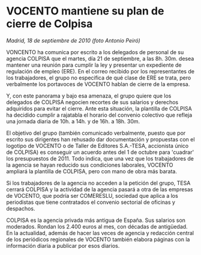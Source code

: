 # VOCENTO mantiene su plan de cierre de Colpisa

*Madrid, 18 de septiembre de 2010 (foto Antonio Peiró)*

VONCENTO ha comunica por escrito a los delegados de personal de su agencia COLPISA que el martes, día 21 de septiembre, a las 8h. 30m. desea mantener una reunión para cumplir la ley y presentar un expediente de regulación de empleo (ERE). En el correo recibido por los representantes de los trabajadores, el grupo no especifica de qué clase de ERE se trata, pero verbalmente los portavoces de VOCENTO hablan de cierre de la empresa.

Y, con este panorama y bajo esa amenaza, el grupo quiere que los delegados de COLPISA negocien recortes de sus salarios y derechos adquiridos para evitar el cierre. Ante esta situación, la plantilla de COLPISA ha decidido cumplir a rajatabla el horario del convenio colectivo que refleja una jornada diaria de 10h. a 14h. y de 16h. a 18h. 30m.

El objetivo del grupo (también comunicado verbalmente, puesto que por escrito sus dirigentes han rehusado dar documentación y propuestas con el logotipo de VOCENTO o de Taller de Editores S.A.-TESA, accionista único de COLPISA) es conseguir un acuerdo antes del 1 de octubre para 'cuadrar' los presupuestos de 2011. Todo indica, que una vez que los trabajadores de la agencia se hayan reducido sus condiciones laborales, VOCENTO ampliará la plantilla de COLPISA, pero con mano de obra más barata.

Si los trabajadores de la agencia no acceden a la petición del grupo, TESA cerrará COLPISA y la actividad de la agencia pasará a otra de las empresas de VOCENTO, que podría ser COMERESLU, sociedad que aplica a los periodistas que tiene contratados el convenio sectorial de oficinas y despachos.

COLPISA es la agencia privada más antigua de España. Sus salarios son moderados. Rondan los 2.400 euros al mes, con décadas de antigüedad. En la actualidad, además de hacer las veces de agencia y redacción central de los periódicos regionales de VOCENTO también elabora páginas con la información diaria a publicar por esos diarios.
